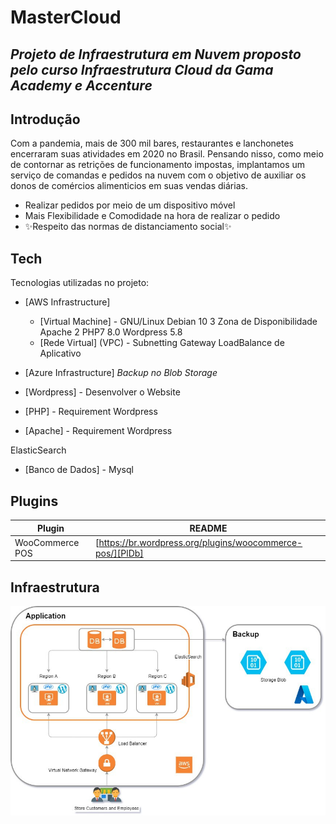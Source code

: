 # MasterCloud
## _Projeto de Infraestrutura em Nuvem proposto pelo curso Infraestrutura Cloud da Gama Academy e Accenture_

## Introdução
Com a pandemia, mais de 300 mil bares, restaurantes e lanchonetes encerraram suas 
atividades em 2020 no Brasil. Pensando nisso, como meio de contornar as retrições 
de funcionamento impostas, implantamos um serviço de comandas e pedidos na nuvem 
com o objetivo de auxiliar os donos de comércios alimenticios em suas vendas diárias.  
- Realizar pedidos por meio de um dispositivo móvel
- Mais Flexibilidade e Comodidade na hora de realizar o pedido
- ✨Respeito das normas de distanciamento social✨

## Tech

Tecnologias utilizadas no projeto:

- [AWS Infrastructure]
  * [Virtual Machine] - GNU/Linux Debian 10
                        3 Zona de Disponibilidade
                        Apache 2
                        PHP7 8.0
                        Wordpress 5.8
  * [Rede Virtual] (VPC) - Subnetting
                           Gateway
                           LoadBalance de Aplicativo

- [Azure Infrastructure] 
  *Backup no Blob Storage*
- [Wordpress] - Desenvolver o Website
- [PHP] - Requirement Wordpress
- [Apache] - Requirement Wordpress

ElasticSearch

- [Banco de Dados] - Mysql



## Plugins


| Plugin | README |
| ------ | ------ |
| WooCommerce POS | [https://br.wordpress.org/plugins/woocommerce-pos/][PlDb] |

## Infraestrutura

![Infraestrutura](https://raw.githubusercontent.com/mastercloud-gama/mastercloud/main/download.jpg)




